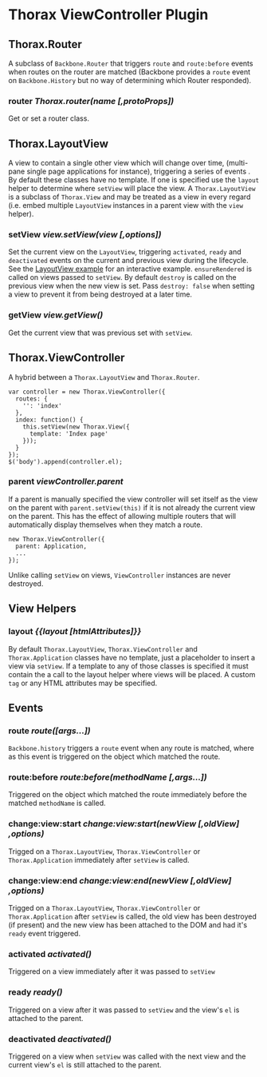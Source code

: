 Thorax ViewController Plugin
============================

## Thorax.Router

A subclass of `Backbone.Router` that triggers `route` and `route:before` events when routes on the router are matched (Backbone provides a `route` event on `Backbone.History` but no way of determining which Router responded).

### router *Thorax.router(name [,protoProps])*

Get or set a router class.

## Thorax.LayoutView

A view to contain a single other view which will change over time, (multi-pane single page applications for instance), triggering a series of events . By default these classes have no template. If one is specified use the `layout` helper to determine where `setView` will place the view. A `Thorax.LayoutView` is a subclass of `Thorax.View` and may be treated as a view in every regard (i.e. embed multiple `LayoutView` instances in a parent view with the `view` helper).

### setView *view.setView(view [,options])*

Set the current view on the `LayoutView`, triggering `activated`, `ready` and `deactivated` events on the current and previous view during the lifecycle. See the [LayoutView example](http://jsfiddle.net/Y8AMu/) for an interactive example. `ensureRendered` is called on views passed to `setView`. By default `destroy` is called on the previous view when the new view is set. Pass `destroy: false` when setting a view to prevent it from being destroyed at a later time.

### getView *view.getView()*

Get the current view that was previous set with `setView`.

## Thorax.ViewController

A hybrid between a `Thorax.LayoutView` and `Thorax.Router`.

    var controller = new Thorax.ViewController({
      routes: {
        '': 'index'
      },
      index: function() {
        this.setView(new Thorax.View({
          template: 'Index page'
        }));
      }
    });
    $('body').append(controller.el);

### parent *viewController.parent*

If a parent is manually specified the view controller will set itself as the view on the parent with `parent.setView(this)` if it is not already the current view on the parent. This has the effect of allowing multiple routers that will automatically display themselves when they match a route.

    new Thorax.ViewController({
      parent: Application,
      ...
    });

Unlike calling `setView` on views, `ViewController` instances are never destroyed.

## View Helpers

### layout *{{layout [htmlAttributes]}}*

By default `Thorax.LayoutView`, `Thorax.ViewController` and `Thorax.Application` classes have no template, just a placeholder to insert a view via `setView`. If a template to any of those classes is specified it must contain the a call to the layout helper where views will be placed. A custom `tag` or any HTML attributes may be specified.

## Events

### route *route([args...])*

`Backbone.history` triggers a `route` event when any route is matched, where as this event is triggered on the object which matched the route.

### route:before *route:before(methodName [,args...])*

Triggered on the object which matched the route immediately before the matched `methodName` is called.

### change:view:start *change:view:start(newView [,oldView] ,options)*

Trigged on a `Thorax.LayoutView`, `Thorax.ViewController` or `Thorax.Application` immediately after `setView` is called.

### change:view:end *change:view:end(newView [,oldView] ,options)*

Trigged on a `Thorax.LayoutView`, `Thorax.ViewController` or `Thorax.Application` after `setView` is called, the old view has been destroyed (if present) and the new view has been attached to the DOM and had it's `ready` event triggered.

### activated *activated()*

Triggered on a view immediately after it was passed to `setView`

### ready *ready()*

Triggered on a view after it was passed to `setView` and the view's `el` is attached to the parent.

### deactivated *deactivated()*

Triggered on a view when `setView` was called with the next view and the current view's `el` is still attached to the parent.
